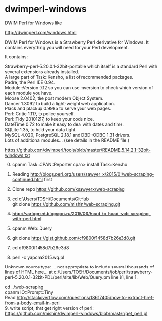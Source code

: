 # dwimperl-windows  
DWIM Perl for Windows like  

http://dwimperl.com/windows.html

DWIM Perl for Windows is a Strawberry Perl derivative for Windows. It contains everything you will need for your Perl development.

It contains:  
  
Strawberry-perl-5.20.0.1-32bit-portable which itself is a standard Perl with several extensions already installed.  
A large part of Task::Kensho, a list of recommended packages.  
Padre, the Perl IDE 0.94.  
Module::Version 0.12 so you can use mversion to check which version of each module you have.  
Moose 2.0402, the post modern Object System.  
Dancer 1.3092 to build a light-weight web application.  
Plack and plackup 0.9985 to serve your web pages.  
Perl::Critic 1.117, to police yourself.  
Perl::Tidy 20101217, to keep your code nice.  
DateTime 0.72 to make it easy to deal with dates and time.  
SQLite 1.35, to hold your data tight.  
MySQL 4.020, PostgreSQL 2.18.1 and DBD::ODBC 1.31 drivers.  
Lots of additional modules... (see details in the README file.)  
  
https://github.com/dwimperl/tools/blob/master/README_5.14.2.1-32bit-windows.txt  

0. cpanm Task::CPAN::Reporter
  cpan> install  Task::Kensho  
1. Reading http://blogs.perl.org/users/sawyer_x/2015/01/web-scraping-continued.html first  
2. Clone repo https://github.com/xsawyerx/web-scraping  
3. cd c:\Users\TOSH\Documents\GitHub  
git clone https://github.com/mishin/web-scraping.git  

4. http://varlogrant.blogspot.ru/2015/06/head-to-head-web-scraping-with-perl.html  
5. cpanm Web::Query  
6. git clone https://gist.github.com/df9800f1458d7b26e3d8.git  
7. cd df9800f1458d7b26e3d8  
8. perl -c yapcna2015.wq.pl  
  
Unknown source type: ... not appropriate to include several thousands of lines of HTML here... at c:/Users/TOSH/Documents/job/perl/strawberry-perl-5.20.0.1-32bit-PDL/perl/site/lib/Web/Query.pm line 81, <DATA> line 1.  

cd ..\web-scraping  
cpanm IO::Prompt::Tiny  
 Read http://stackoverflow.com/questions/18617405/how-to-extract-href-from-a-body-email-in-perl  
 9. write script, that get right version of perl:  
 https://github.com/mishin/dwimperl-windows/blob/master/get_perl.pl  
 
 

